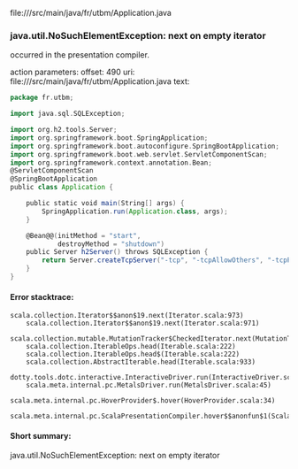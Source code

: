 file://<WORKSPACE>/src/main/java/fr/utbm/Application.java
### java.util.NoSuchElementException: next on empty iterator

occurred in the presentation compiler.

action parameters:
offset: 490
uri: file://<WORKSPACE>/src/main/java/fr/utbm/Application.java
text:
```scala
package fr.utbm;

import java.sql.SQLException;

import org.h2.tools.Server;
import org.springframework.boot.SpringApplication;
import org.springframework.boot.autoconfigure.SpringBootApplication;
import org.springframework.boot.web.servlet.ServletComponentScan;
import org.springframework.context.annotation.Bean;
@ServletComponentScan
@SpringBootApplication
public class Application {

	public static void main(String[] args) {
		SpringApplication.run(Application.class, args);
	}

	@Bean@@(initMethod = "start",
			destroyMethod = "shutdown")
	public Server h2Server() throws SQLException {
		return Server.createTcpServer("-tcp", "-tcpAllowOthers", "-tcpPort", "9092");
	}
}

```



#### Error stacktrace:

```
scala.collection.Iterator$$anon$19.next(Iterator.scala:973)
	scala.collection.Iterator$$anon$19.next(Iterator.scala:971)
	scala.collection.mutable.MutationTracker$CheckedIterator.next(MutationTracker.scala:76)
	scala.collection.IterableOps.head(Iterable.scala:222)
	scala.collection.IterableOps.head$(Iterable.scala:222)
	scala.collection.AbstractIterable.head(Iterable.scala:933)
	dotty.tools.dotc.interactive.InteractiveDriver.run(InteractiveDriver.scala:168)
	scala.meta.internal.pc.MetalsDriver.run(MetalsDriver.scala:45)
	scala.meta.internal.pc.HoverProvider$.hover(HoverProvider.scala:34)
	scala.meta.internal.pc.ScalaPresentationCompiler.hover$$anonfun$1(ScalaPresentationCompiler.scala:342)
```
#### Short summary: 

java.util.NoSuchElementException: next on empty iterator
